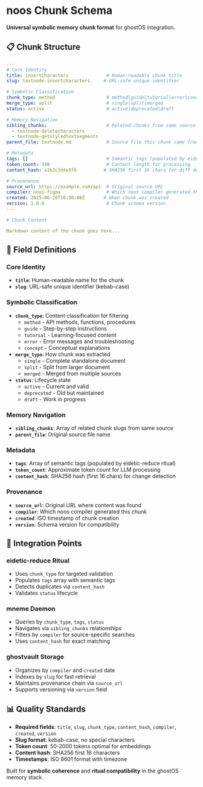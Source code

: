 # noos Chunk Schema

**Universal symbolic memory chunk format** for ghostOS integration.

## 📋 Chunk Structure

```yaml
---
# Core Identity
title: insertCharacters              # Human-readable chunk title
slug: textnode-insertcharacters     # URL-safe unique identifier

# Symbolic Classification
chunk_type: method                   # method|guide|tutorial|error|concept
merge_type: split                    # single|split|merged
status: active                       # active|deprecated|draft

# Memory Navigation
sibling_chunks:                      # Related chunks from same source
  - textnode-deletecharacters
  - textnode-getstyledtextsegments
parent_file: textnode.md             # Source file this chunk came from

# Metadata
tags: []                             # Semantic tags (populated by eidetic-reduce)
token_count: 340                     # Content length for processing
content_hash: a1b2c3d4e5f6          # SHA256 first 16 chars for diff detection

# Provenance
source_url: https://example.com/api  # Original source URL
compiler: noos-figma                 # Which noos compiler generated this
created: 2025-06-26T10:30:00Z       # When chunk was created
version: 1.0.0                       # Chunk schema version
---

# Chunk Content

Markdown content of the chunk goes here...
```

## 🎯 Field Definitions

### Core Identity
- **`title`**: Human-readable name for the chunk
- **`slug`**: URL-safe unique identifier (kebab-case)

### Symbolic Classification
- **`chunk_type`**: Content classification for filtering
  - `method` - API methods, functions, procedures
  - `guide` - Step-by-step instructions
  - `tutorial` - Learning-focused content
  - `error` - Error messages and troubleshooting
  - `concept` - Conceptual explanations
- **`merge_type`**: How chunk was extracted
  - `single` - Complete standalone document
  - `split` - Split from larger document
  - `merged` - Merged from multiple sources
- **`status`**: Lifecycle state
  - `active` - Current and valid
  - `deprecated` - Old but maintained
  - `draft` - Work in progress

### Memory Navigation
- **`sibling_chunks`**: Array of related chunk slugs from same source
- **`parent_file`**: Original source file name

### Metadata
- **`tags`**: Array of semantic tags (populated by eidetic-reduce ritual)
- **`token_count`**: Approximate token count for LLM processing
- **`content_hash`**: SHA256 hash (first 16 chars) for change detection

### Provenance
- **`source_url`**: Original URL where content was found
- **`compiler`**: Which noos compiler generated this chunk
- **`created`**: ISO timestamp of chunk creation
- **`version`**: Schema version for compatibility

## 🔄 Integration Points

### eidetic-reduce Ritual
- Uses `chunk_type` for targeted validation
- Populates `tags` array with semantic tags
- Detects duplicates via `content_hash`
- Validates `status` lifecycle

### mneme Daemon
- Queries by `chunk_type`, `tags`, `status`
- Navigates via `sibling_chunks` relationships
- Filters by `compiler` for source-specific searches
- Uses `content_hash` for exact matching

### ghostvault Storage
- Organizes by `compiler` and `created` date
- Indexes by `slug` for fast retrieval
- Maintains provenance chain via `source_url`
- Supports versioning via `version` field

## 📊 Quality Standards

- **Required fields**: `title`, `slug`, `chunk_type`, `content_hash`, `compiler`, `created`, `version`
- **Slug format**: kebab-case, no special characters
- **Token count**: 50-2000 tokens optimal for embeddings
- **Content hash**: SHA256 first 16 characters
- **Timestamps**: ISO 8601 format with timezone

Built for **symbolic coherence** and **ritual compatibility** in the ghostOS memory stack.